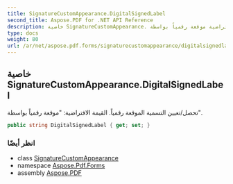 ```yaml
---
title: SignatureCustomAppearance.DigitalSignedLabel
second_title: Aspose.PDF for .NET API Reference
description: خاصية SignatureCustomAppearance. تحصل/تعيين التسمية الموقعة رقمياً. القيمة الافتراضية موقعة رقمياً بواسطة
type: docs
weight: 80
url: /ar/net/aspose.pdf.forms/signaturecustomappearance/digitalsignedlabel/
---
```

## خاصية SignatureCustomAppearance.DigitalSignedLabel

تحصل/تعيين التسمية الموقعة رقمياً. القيمة الافتراضية: "موقعة رقمياً بواسطة".

```csharp
public string DigitalSignedLabel { get; set; }
```

### انظر أيضًا

* class [SignatureCustomAppearance](../)
* namespace [Aspose.Pdf.Forms](../../../aspose.pdf.forms/)
* assembly [Aspose.PDF](../../../)